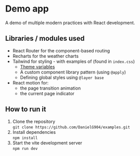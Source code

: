 # Demo app

A demo of multiple modern practices with React development.

## Libraries / modules used

- React Router for the component-based routing
- Recharts for the weather charts
- Tailwind for styling - with examples of (found in `index.css`)
  - [Theme variables](https://tailwindcss.com/docs/theme)
  - A custom component library pattern (using `@apply`)
  - Defining global styles using `@layer base`
- React motion for:
  - the page transition animation
  - the current page indicator

## How to run it

1. Clone the repository  
   `git clone https://github.com/DanielG904/examples.git`
2. Install dependencies  
   `npm install`
3. Start the vite development server  
   `npm run dev`
